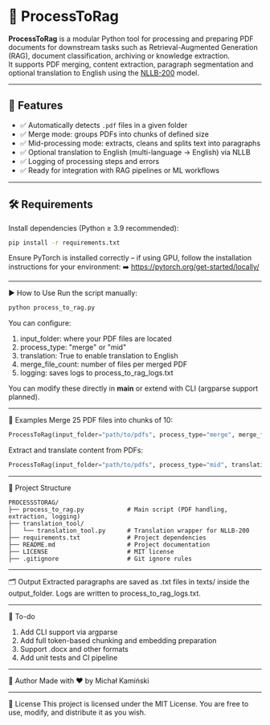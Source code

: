 # 🧠 ProcessToRag

**ProcessToRag** is a modular Python tool for processing and preparing PDF documents for downstream tasks such as Retrieval-Augmented Generation (RAG), document classification, archiving or knowledge extraction.  
It supports PDF merging, content extraction, paragraph segmentation and optional translation to English using the [NLLB-200](https://huggingface.co/facebook/nllb-200-distilled-600M) model.

---

## 🚀 Features

- ✅ Automatically detects `.pdf` files in a given folder  
- ✅ Merge mode: groups PDFs into chunks of defined size  
- ✅ Mid-processing mode: extracts, cleans and splits text into paragraphs  
- ✅ Optional translation to English (multi-language → English) via NLLB  
- ✅ Logging of processing steps and errors  
- ✅ Ready for integration with RAG pipelines or ML workflows

---

## 🛠 Requirements

Install dependencies (Python ≥ 3.9 recommended):

```bash
pip install -r requirements.txt
```

Ensure PyTorch is installed correctly – if using GPU, follow the installation instructions for your environment:
➡️ https://pytorch.org/get-started/locally/

---
▶️ How to Use
Run the script manually:

```bash
python process_to_rag.py
```

You can configure:
1) input_folder: where your PDF files are located
2) process_type: "merge" or "mid"
3) translation: True to enable translation to English
4) merge_file_count: number of files per merged PDF
5) logging: saves logs to process_to_rag_logs.txt

You can modify these directly in __main__ or extend with CLI (argparse support planned).

---

📌 Examples
Merge 25 PDF files into chunks of 10:
```python
ProcessToRag(input_folder="path/to/pdfs", process_type="merge", merge_file_count=10)
```

Extract and translate content from PDFs:
```python
ProcessToRag(input_folder="path/to/pdfs", process_type="mid", translation=True)
```

---

📁 Project Structure
```pgsql
PROCESSSTORAG/
├── process_to_rag.py            # Main script (PDF handling, extraction, logging)
├── translation_tool/
│   └── translation_tool.py      # Translation wrapper for NLLB-200
├── requirements.txt             # Project dependencies
├── README.md                    # Project documentation
├── LICENSE                      # MIT license
├── .gitignore                   # Git ignore rules
```

---

🗂 Output
Extracted paragraphs are saved as .txt files in texts/ inside the output_folder.
Logs are written to process_to_rag_logs.txt.

---

📌 To-do
1) Add CLI support via argparse
2) Add full token-based chunking and embedding preparation
3) Support .docx and other formats
4) Add unit tests and CI pipeline

---

👤 Author
Made with ❤️ by Michał Kamiński

---

🧾 License
This project is licensed under the MIT License.
You are free to use, modify, and distribute it as you wish.